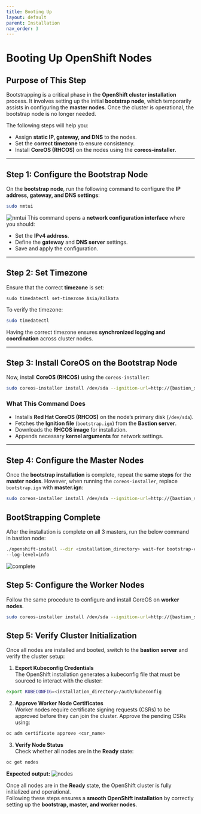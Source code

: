 ```yaml
---
title: Booting Up
layout: default
parent: Installation
nav_order: 3
---
```


# **Booting Up OpenShift Nodes**  

## **Purpose of This Step**  
Bootstrapping is a critical phase in the **OpenShift cluster installation** process. It involves setting up the initial **bootstrap node**, which temporarily assists in configuring the **master nodes**. Once the cluster is operational, the bootstrap node is no longer needed.  

The following steps will help you:  
- Assign **static IP, gateway, and DNS** to the nodes.  
- Set the **correct timezone** to ensure consistency.  
- Install **CoreOS (RHCOS)** on the nodes using the **coreos-installer**.  

---

## **Step 1: Configure the Bootstrap Node**  
On the **bootstrap node**, run the following command to configure the **IP address, gateway, and DNS settings**:  
```sh
sudo nmtui
```
![nmtui](https://raw.githubusercontent.com/pratiks360/onprem/refs/heads/main/ocp/Download/installation/ntmui.png)
This command opens a **network configuration interface** where you should:  
- Set the **IPv4 address**.  
- Define the **gateway** and **DNS server** settings.  
- Save and apply the configuration.  

---

## **Step 2: Set Timezone**  
Ensure that the correct **timezone** is set:  
```sh![alt text](image.png)
sudo timedatectl set-timezone Asia/Kolkata  
```
To verify the timezone:  
```sh
sudo timedatectl  
```
Having the correct timezone ensures **synchronized logging and coordination** across cluster nodes.  

---

## **Step 3: Install CoreOS on the Bootstrap Node**  
Now, install **CoreOS (RHCOS)** using the `coreos-installer`:  
```sh
sudo coreos-installer install /dev/sda --ignition-url=http://{bastion_server_ip}:8080/bootstrap.ign  --insecure-ignition --image-url=http://{bastion_server_ip}:8080/rhcos.raw.gz --insecure --append-karg ip={node_server_ip}::{gateway}:{subnet}:bootstrap.domainname.com:enp1s0:none --append-kargnameserver={bastion_server_ip}
```
### **What This Command Does**  
- Installs **Red Hat CoreOS (RHCOS)** on the node’s primary disk (`/dev/sda`).  
- Fetches the **Ignition file** (`bootstrap.ign`) from the **Bastion server**.  
- Downloads the **RHCOS image** for installation.  
- Appends necessary **kernel arguments** for network settings.  

---

## **Step 4: Configure the Master Nodes**  
Once the **bootstrap installation** is complete, repeat the **same steps** for the **master nodes**. However, when running the `coreos-installer`, replace `bootstrap.ign` with **master.ign**:
```sh
sudo coreos-installer install /dev/sda --ignition-url=http://{bastion_server_ip}:8080/master.ign  --insecure-ignition --image-url=http://{bastion_server_ip}:8080/rhcos.raw.gz --insecure --append-karg ip={node_server_ip}::{gateway}:{subnet}:master.domainname.com:enp1s0:none --append-kargnameserver={bastion_server_ip}
```

## **BootStrapping Complete**  
After the installation is complete on all 3 masters, run the below command in bastion node:
```sh
./openshift-install --dir <installation_directory> wait-for bootstrap-complete \ 
--log-level=info 
```
![complete](https://raw.githubusercontent.com/pratiks360/onprem/refs/heads/main/ocp/Download/installation/complete.png)

## **Step 5: Configure the Worker Nodes** 
Follow the same procedure to configure and install CoreOS on **worker nodes**. 
```sh
sudo coreos-installer install /dev/sda --ignition-url=http://{bastion_server_ip}:8080/worker.ign  --insecure-ignition --image-url=http://{bastion_server_ip}:8080/rhcos.raw.gz --insecure --append-karg ip={node_server_ip}::{gateway}:{subnet}:worker.domainname.com:enp1s0:none --append-kargnameserver={bastion_server_ip}
```

## **Step 5: Verify Cluster Initialization**  
Once all nodes are installed and booted, switch to the **bastion server** and verify the cluster setup:  

1. **Export Kubeconfig Credentials**  
   The OpenShift installation generates a kubeconfig file that must be sourced to interact with the cluster:  
```sh
export KUBECONFIG=<installation_directory>/auth/kubeconfig  
```
2. **Approve Worker Node Certificates**  
   Worker nodes require certificate signing requests (CSRs) to be approved before they can join the cluster. Approve the pending CSRs using:  
```sh
oc adm certificate approve <csr_name>  
```
3. **Verify Node Status**  
   Check whether all nodes are in the **Ready** state:  
```sh
oc get nodes  
```

**Expected output:**
![nodes](https://raw.githubusercontent.com/pratiks360/onprem/refs/heads/main/ocp/Download/installation/nodes.png)

Once all nodes are in the **Ready** state, the OpenShift cluster is fully initialized and operational.  
Following these steps ensures a **smooth OpenShift installation** by correctly setting up the **bootstrap, master, and worker nodes**. 

